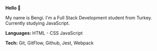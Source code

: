 **Hello 👋**

My name is Bengi.
I'm a Full Stack Development student from Turkey.
Currently studying JavaScript.

**Languages:** HTML - CSS JavaScript

**Tech:** Git, GitFlow, Github, Jest, Webpack
